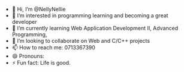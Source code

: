 - 👋 Hi, I’m @NellyNellie
- 👀 I’m interested in programming learning and becoming a great developer
- 🌱 I’m currently learning Web Application Development II, Advanced Programming,
- 💞️ I’m looking to collaborate on Web and C/C++ projects
- 📫 How to reach me: 0713367390
- 😄 Pronouns: 
- ⚡ Fun fact: Life is good.

<!---
NellyNellie/NellyNellie is a ✨ special ✨ repository because its `README.md` (this file) appears on your GitHub profile.
You can click the Preview link to take a look at your changes.
--->
